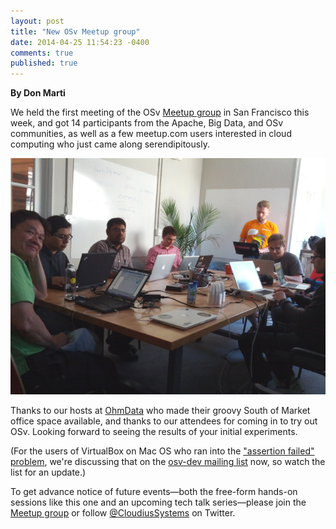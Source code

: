 ```yaml
---
layout: post
title: "New OSv Meetup group"
date: 2014-04-25 11:54:23 -0400
comments: true
published: true
---
```


**By Don Marti**

We held the first meeting of the OSv [Meetup group](http://www.meetup.com/OSv-Developer-Meetup/) in San Francisco this week, and got 14 participants from the Apache, Big Data, and OSv communities, as well as a few meetup.com users interested in cloud computing who just came along serendipitously.

![attendees](/images/meetup.jpg)

Thanks to our hosts at [OhmData](http://ohmdata.com/) who made their groovy South of Market office space available, and thanks to our attendees for coming in to try out OSv.  Looking forward to seeing the results of your initial experiments.

(For the users of VirtualBox on Mac OS who ran into the ["assertion failed" problem](https://groups.google.com/forum/#!topic/osv-dev/yobHBsusLN8), we're discussing that on the [osv-dev mailing list](https://groups.google.com/forum/#!forum/osv-dev) now, so watch the list for an update.)

To get advance notice of future events&mdash;both the free-form hands-on sessions like this one and an upcoming tech talk series&mdash;please join the [Meetup group](http://www.meetup.com/OSv-Developer-Meetup/) or follow [@CloudiusSystems](https://twitter.com/CloudiusSystems) on Twitter.

